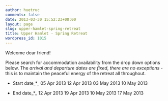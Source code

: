```yaml
---
author: huetruc
comments: false
date: 2013-03-30 15:52:23+00:00
layout: page
slug: upper-hamlet-spring-retreat
title: Upper Hamlet - Spring Retreat
wordpress_id: 1015
---
```


Welcome dear friend!

Please search for accommodation availability from the drop down options below. The _arrival and departure dates are fixed_, _there are no exceptions_ - this is to maintain the peaceful energy of the retreat all throughout.














* Start date_*_
05 Apr 2013 12 Apr 2013 03 May 2013 10 May 2013 


* End date_*_
12 Apr 2013 19 Apr 2013 10 May 2013 17 May 2013






[](https://www.planyo.com/)





